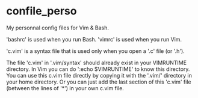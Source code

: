 # confile_perso
My personnal config files for Vim & Bash.

'bashrc' is used when you run Bash.
'vimrc' is used when you run Vim.

'c.vim' is a syntax file that is used only when you open a '.c' file (or '.h').

The file 'c.vim' in '.vim/syntax' should already exist in your VIMRUNTIME directory.
In Vim you can do ':echo $VIMRUNTIME' to know this directory.
You can use this c.vim file directly by copying it with the '.vim/' directory in your home directory.
Or you can just add the last section of this 'c.vim' file (between the lines of '*') in your own c.vim file.
